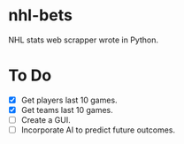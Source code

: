 # nhl-bets
NHL stats web scrapper wrote in Python.

# To Do
- [x] Get players last 10 games.
- [x] Get teams last 10 games.
- [ ] Create a GUI.
- [ ] Incorporate AI to predict future outcomes.
